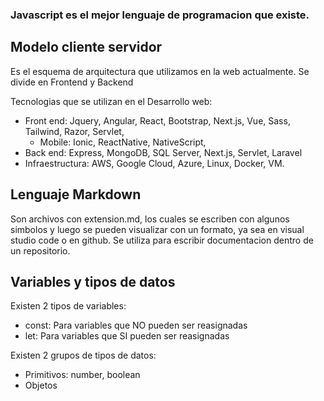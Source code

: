 ### Javascript es el mejor lenguaje de programacion que existe.

## Modelo cliente servidor

Es el esquema de arquitectura que utilizamos en la web actualmente. Se divide en Frontend y Backend

Tecnologias que se utilizan en el Desarrollo web:
 - Front end: Jquery, Angular, React, Bootstrap, Next.js, Vue, Sass, Tailwind, Razor, Servlet,
	 - Mobile: Ionic, ReactNative, NativeScript,
 - Back end: Express, MongoDB, SQL Server, Next.js, Servlet, Laravel
 - Infraestructura: AWS, Google Cloud, Azure, Linux, Docker, VM. 

## Lenguaje Markdown

Son archivos con extension.md, los cuales se escriben con algunos simbolos y luego se pueden visualizar con un formato, ya sea en visual studio code o en github.
Se utiliza para escribir documentacion dentro de un repositorio.

## Variables y tipos de datos

Existen 2 tipos de variables:
- const: Para variables que NO pueden ser reasignadas
- let: Para variables que SI pueden ser reasignadas

Existen 2 grupos de tipos de datos:
- Primitivos: number, boolean
- Objetos